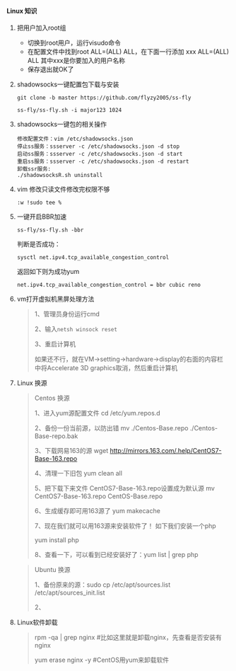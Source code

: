 #### Linux 知识

1. 把用户加入root组

   * 切换到root用户，运行visudo命令
   * 在配置文件中找到root ALL=(ALL) ALL，在下面一行添加 xxx ALL=(ALL) ALL 其中xxx是你要加入的用户名称
   * 保存退出就OK了

2. shadowsocks一键配置包下载与安装

   ```
   git clone -b master https://github.com/flyzy2005/ss-fly
   ```

   ```
   ss-fly/ss-fly.sh -i major123 1024
   ```

   

3. shadowsocks一键包的相关操作

   ```
   修改配置文件：vim /etc/shadowsocks.json
   停止ss服务：ssserver -c /etc/shadowsocks.json -d stop
   启动ss服务：ssserver -c /etc/shadowsocks.json -d start
   重启ss服务：ssserver -c /etc/shadowsocks.json -d restart
   卸载ssr服务:
   ./shadowsocksR.sh uninstall
   ```

   

4. vim 修改只读文件修改完权限不够

   ```
   :w !sudo tee %
   ```

5. 一键开启BBR加速

   ```
   ss-fly/ss-fly.sh -bbr
   ```

   判断是否成功：

   ```
   sysctl net.ipv4.tcp_available_congestion_control
   ```

   返回如下则为成功yum

   ```
   net.ipv4.tcp_available_congestion_control = bbr cubic reno
   ```

6. vm打开虚拟机黑屏处理方法

   > 1、管理员身份运行cmd
   >
   > 2、输入`netsh winsock reset`
   >
   > 3、重启计算机
   >
   > 如果还不行，就在VM->setting->hardware->display的右面的内容栏中将Accelerate 3D graphics取消，然后重启计算机
   
7. Linux 换源

   > Centos 换源
   >
   > 1、进入yum源配置文件  cd /etc/yum.repos.d
   >
   > 2、备份一份当前源，以防出错 mv ./Centos-Base.repo ./Centos-Base-repo.bak
   >
   > 3、下载网易163的源 wget http://mirrors.163.com/.help/CentOS7-Base-163.repo
   >
   > 4、清理一下旧包 yum clean all
   >
   > 5、把下载下来文件 CentOS7-Base-163.repo设置成为默认源 mv CentOS7-Base-163.repo CentOS-Base.repo
   >
   > 6、生成缓存即可用163源了 yum makecache
   >
   > 7、现在我们就可以用163源来安装软件了！ 如下我们安装一个php 
   >
   > yum install php
   >
   > 8、查看一下，可以看到已经安装好了：yum list | grep php

   > Ubuntu 换源
   >
   > 1、备份原来的源：sudo cp /etc/apt/sources.list /etc/apt/sources_init.list
   >
   > 2、

8. Linux软件卸载

   > rpm -qa | grep nginx  #比如这里就是卸载nginx，先查看是否安装有nginx
   >
   > yum erase nginx -y 	#CentOS用yum来卸载软件

